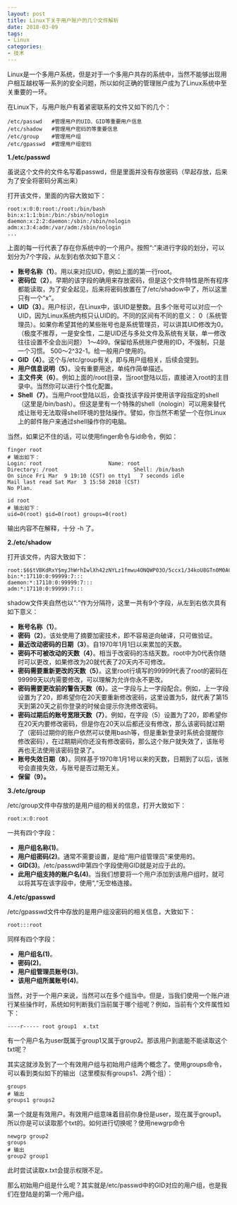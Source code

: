 ```yaml
---
layout: post
title: Linux下关于用户账户的几个文件解析
date: 2018-03-09
tags: 
- Linux
categories: 
- 技术
---
```


Linux是一个多用户系统，但是对于一个多用户共存的系统中，当然不能够出现用户相互越权等一系列的安全问题，所以如何正确的管理账户成为了Linux系统中至关重要的一环。

<!-- more -->

在Linux下，与用户账户有着紧密联系的文件又如下的几个：

```shell
/etc/passwd   #管理用户的UID、GID等重要用户信息
/etc/shadow   #管理用户密码的等重要信息
/etc/group    #管理用户组
/etc/gpasswd  #管理用户组密码
```
**1./etc/passwd**

虽说这个文件的文件名写着passwd，但是里面并没有存放密码（早起存放，后来为了安全将密码分离出来）

打开该文件，里面的内容大致如下：
```shell
root:x:0:0:root:/root:/bin/bash
bin:x:1:1:bin:/bin:/sbin/nologin
daemon:x:2:2:daemon:/sbin:/sbin/nologin
adm:x:3:4:adm:/var/adm:/sbin/nologin
...
```
上面的每一行代表了存在你系统中的一个用户。按照“:”来进行字段的划分，可以划分为7个字段，从左到右依次如下意义：

* **账号名称（1）**。用以来对应UID，例如上面的第一行root。
* **密码位（2）**。早期的该字段的确用来存放密码，但是这个文件特性是所有程序都能读取，为了安全起见，后来将密码放置在了/etc/shadow中了，所以这里只有一个“x”。
* **UID（3）**。用户标识，在Linux中，该UID是整数。且多个账号可以对应一个UID，因为Linux系统内核只认UID的。不同的区间有不同的意义：
0（系统管理员）。如果你希望其他的某些账号也是系统管理员，可以讲其UID修改为0。（极度不推荐，一是安全性，二是UID还与多处文件及系统有关联，单一修改往往设置不全会出问题）
1～499。保留给系统账户使用的ID，不强制，只是一个习惯。
500～2^32-1。给一般用户使用的。
* **GID（4）**。这个与/etc/group有关，即与用户组相关，后续会提到。
* **用户信息说明（5）**。没有重要用途，单纯作简单描述。
* **主文件夹（6）**。例如上面的/root目录，当root登陆以后，直接进入root的主目录中。当然你可以进行个性化配置。
* **Shell（7）**。当用户root登陆以后，会查找该字段并使用该字段指定的shell（这里是/bin/bash）。但这是里有一个特殊的shell（nologin）可以用来替代成让账号无法取得shell环境的登陆操作。譬如，你当然不希望一个在你Linux上的邮件账户来通过shell操作你的电脑。

当然，如果记不住的话，可以使用finger命令与id命令，例如：
```shell
finger root
# 输出如下：
Login: root           			Name: root
Directory: /root                    	Shell: /bin/bash
On since Fri Mar  9 19:10 (CST) on tty1   7 seconds idle
Mail last read Sat Mar  3 15:58 2018 (CST)
No Plan.

id root
# 输出如下：
uid=0(root) gid=0(root) groups=0(root)
```
输出内容不在解释，十分 -h 了。

**2./etc/shadow**

打开该文件，内容大致如下：
```shell
root:$6$tVBKdRxY$myJhWrhIwlXh42zNYLz1fmwu4ONQWP03O/5ccx1/34koU8GTn0M0ACx3xI4Bl.wPN3DPrrGbQX7vbPqqR//xv0:17593:0:99999:7:::
bin:*:17110:0:99999:7:::
daemon:*:17110:0:99999:7:::
adm:*:17110:0:99999:7:::
```
shadow文件夹自然也以“:”作为分隔符，这里一共有9个字段，从左到右依次具有如下意义：

* **账号名称（1）**。
* **密码（2）**。该处使用了摘要加密技术，即不容易逆向破译，只可做验证。
* **最近改动密码的日期（3）**。自1970年1月1日以来累加的天数。
* **密码不可被改动的天数（4）**。相当于改密码的冻结天数。root中为0代表你随时可以更改，如果修改为20就代表了20天内不可修改。
* **密码需要重新更改的天数（5）**。这里root行填写的99999代表了root的密码在99999天以内需要修改，可以理解为允许你永不更改。
* **密码需要更改前的警告天数（6）**。这一字段与上一字段配合。例如，上一字段设置为了20，即希望你在20天要重新修改密码，这里设置为5，就代表了第15天到第20天之前你登录的时候会提示你洗修改密码。
* **密码过期后的账号宽限天数（7）**。例如，在字段（5）设置为了20，即希望你在20天内要修改密码，但是你在20天以后都还没有修改，那么该密码就过期了（密码过期你的账户依然可以使用bash等，但是重新登录时系统会提醒你修改密码），在过期期间你还没有修改密码，那么这个账户就失效了，该账号再也无法使用该密码登录了。
* **账号失效日期（8）**。同样基于1970年1月1号以来的天数，日期到了以后，该账号会直接失效，与账号是否过期无关。
* **保留（9）。**

**3./etc/group**

/etc/group文件中存放的是用户组的相关的信息，打开大致如下：
```shell
root:x:0:root
```
一共有四个字段：
* **用户组名称(1)**。
* **用户组密码(2)**。通常不需要设置，是给“用户组管理员”来使用的。
* **GID(3)**。/etc/passwd中第四个字段使用GID就是对应于此的。
* **此用户组支持的账户名(4)**。当我们想要将一个用户添加到该用户组时，就可以将其写在该字段中，使用“,“无空格连接。

**4./etc/gpasswd**

/etc/gpasswd文件中存放的是用户组没密码的相关信息，大致如下：
```shell
root:::root
```

同样有四个字段：
* **用户组名(1)**。
* **密码(2)**。
* **用户组管理员账号(3)**。
* **该用户组所属账号(4)**。

当然，对于一个用户来说，当然可以在多个组当中。但是，当我们使用一个账户进行某些操作时，系统如何判断我们当前属于哪个组呢？例如，当前有个文件属性如下：
```shell
----r----- root group1  x.txt
```
有一个用户名为user既属于group1又属于group2。那该用户到底能不能读取这个txt呢？

其实这就涉及到了一个有效用户组与初始用户组两个概念了。使用groups命令，可以看到类似如下的输出（这里模拟有groups1、2两个组）：
```shell
groups
# 输出
groups1 groups2
```
第一个就是有效用户。有效用户组意味着目前你身份是user，现在属于group1。所以你是可以读取那个txt的。如何进行切换呢？使用newgrp命令
```shell
newgrp group2
groups
# 输出
group2 group1
```
此时尝试读取x.txt会提示权限不足。

那么初始用户组是什么呢？其实就是/etc/passwd中的GID对应的用户组，也是我们在登陆是的第一个用户组。
